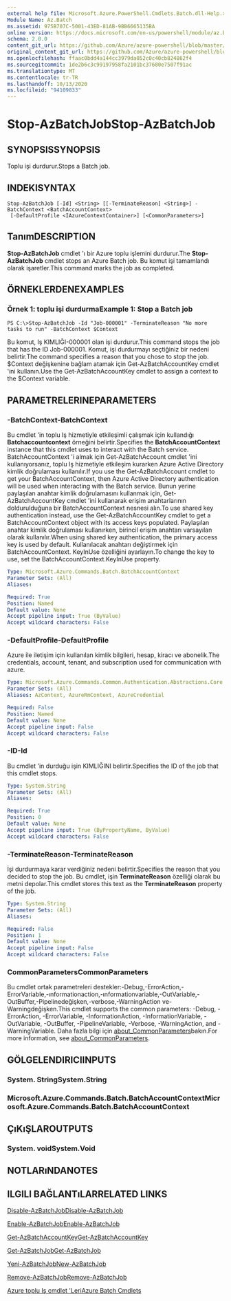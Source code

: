 ```yaml
---
external help file: Microsoft.Azure.PowerShell.Cmdlets.Batch.dll-Help.xml
Module Name: Az.Batch
ms.assetid: 975B707C-5001-43ED-81AB-9BB6665135BA
online version: https://docs.microsoft.com/en-us/powershell/module/az.batch/stop-azbatchjob
schema: 2.0.0
content_git_url: https://github.com/Azure/azure-powershell/blob/master/src/Batch/Batch/help/Stop-AzBatchJob.md
original_content_git_url: https://github.com/Azure/azure-powershell/blob/master/src/Batch/Batch/help/Stop-AzBatchJob.md
ms.openlocfilehash: ffaac0bdd4a144cc3979da052c0c40cb824862f4
ms.sourcegitcommit: 1de2b6c3c99197958fa2101bc37680e7507f91ac
ms.translationtype: MT
ms.contentlocale: tr-TR
ms.lasthandoff: 10/13/2020
ms.locfileid: "94109833"
---
```

# <span data-ttu-id="10f9f-101">Stop-AzBatchJob</span><span class="sxs-lookup"><span data-stu-id="10f9f-101">Stop-AzBatchJob</span></span>

## <span data-ttu-id="10f9f-102">SYNOPSIS</span><span class="sxs-lookup"><span data-stu-id="10f9f-102">SYNOPSIS</span></span>
<span data-ttu-id="10f9f-103">Toplu işi durdurur.</span><span class="sxs-lookup"><span data-stu-id="10f9f-103">Stops a Batch job.</span></span>

## <span data-ttu-id="10f9f-104">INDEKI</span><span class="sxs-lookup"><span data-stu-id="10f9f-104">SYNTAX</span></span>

```
Stop-AzBatchJob [-Id] <String> [[-TerminateReason] <String>] -BatchContext <BatchAccountContext>
 [-DefaultProfile <IAzureContextContainer>] [<CommonParameters>]
```

## <span data-ttu-id="10f9f-105">Tanım</span><span class="sxs-lookup"><span data-stu-id="10f9f-105">DESCRIPTION</span></span>
<span data-ttu-id="10f9f-106">**Stop-AzBatchJob** cmdlet 'ı bir Azure toplu işlemini durdurur.</span><span class="sxs-lookup"><span data-stu-id="10f9f-106">The **Stop-AzBatchJob** cmdlet stops an Azure Batch job.</span></span>
<span data-ttu-id="10f9f-107">Bu komut işi tamamlandı olarak işaretler.</span><span class="sxs-lookup"><span data-stu-id="10f9f-107">This command marks the job as completed.</span></span>

## <span data-ttu-id="10f9f-108">ÖRNEKLERDEN</span><span class="sxs-lookup"><span data-stu-id="10f9f-108">EXAMPLES</span></span>

### <span data-ttu-id="10f9f-109">Örnek 1: toplu işi durdurma</span><span class="sxs-lookup"><span data-stu-id="10f9f-109">Example 1: Stop a Batch job</span></span>
```
PS C:\>Stop-AzBatchJob -Id "Job-000001" -TerminateReason "No more tasks to run" -BatchContext $Context
```

<span data-ttu-id="10f9f-110">Bu komut, Iş KIMLIĞI-000001 olan işi durdurur.</span><span class="sxs-lookup"><span data-stu-id="10f9f-110">This command stops the job that has the ID Job-000001.</span></span>
<span data-ttu-id="10f9f-111">Komut, işi durdurmayı seçtiğiniz bir nedeni belirtir.</span><span class="sxs-lookup"><span data-stu-id="10f9f-111">The command specifies a reason that you chose to stop the job.</span></span>
<span data-ttu-id="10f9f-112">$Context değişkenine bağlam atamak için Get-AzBatchAccountKey cmdlet 'ini kullanın.</span><span class="sxs-lookup"><span data-stu-id="10f9f-112">Use the Get-AzBatchAccountKey cmdlet to assign a context to the $Context variable.</span></span>

## <span data-ttu-id="10f9f-113">PARAMETRELERINE</span><span class="sxs-lookup"><span data-stu-id="10f9f-113">PARAMETERS</span></span>

### <span data-ttu-id="10f9f-114">-BatchContext</span><span class="sxs-lookup"><span data-stu-id="10f9f-114">-BatchContext</span></span>
<span data-ttu-id="10f9f-115">Bu cmdlet 'in toplu Iş hizmetiyle etkileşimli çalışmak için kullandığı **Batchaccountcontext** örneğini belirtir.</span><span class="sxs-lookup"><span data-stu-id="10f9f-115">Specifies the **BatchAccountContext** instance that this cmdlet uses to interact with the Batch service.</span></span>
<span data-ttu-id="10f9f-116">BatchAccountContext 'i almak için Get-AzBatchAccount cmdlet 'ini kullanıyorsanız, toplu Iş hizmetiyle etkileşim kurarken Azure Active Directory kimlik doğrulaması kullanılır.</span><span class="sxs-lookup"><span data-stu-id="10f9f-116">If you use the Get-AzBatchAccount cmdlet to get your BatchAccountContext, then Azure Active Directory authentication will be used when interacting with the Batch service.</span></span> <span data-ttu-id="10f9f-117">Bunun yerine paylaşılan anahtar kimlik doğrulamasını kullanmak için, Get-AzBatchAccountKey cmdlet 'ini kullanarak erişim anahtarlarının doldurulduğuna bir BatchAccountContext nesnesi alın.</span><span class="sxs-lookup"><span data-stu-id="10f9f-117">To use shared key authentication instead, use the Get-AzBatchAccountKey cmdlet to get a BatchAccountContext object with its access keys populated.</span></span> <span data-ttu-id="10f9f-118">Paylaşılan anahtar kimlik doğrulaması kullanırken, birincil erişim anahtarı varsayılan olarak kullanılır.</span><span class="sxs-lookup"><span data-stu-id="10f9f-118">When using shared key authentication, the primary access key is used by default.</span></span> <span data-ttu-id="10f9f-119">Kullanılacak anahtarı değiştirmek için BatchAccountContext. KeyInUse özelliğini ayarlayın.</span><span class="sxs-lookup"><span data-stu-id="10f9f-119">To change the key to use, set the BatchAccountContext.KeyInUse property.</span></span>

```yaml
Type: Microsoft.Azure.Commands.Batch.BatchAccountContext
Parameter Sets: (All)
Aliases:

Required: True
Position: Named
Default value: None
Accept pipeline input: True (ByValue)
Accept wildcard characters: False
```

### <span data-ttu-id="10f9f-120">-DefaultProfile</span><span class="sxs-lookup"><span data-stu-id="10f9f-120">-DefaultProfile</span></span>
<span data-ttu-id="10f9f-121">Azure ile iletişim için kullanılan kimlik bilgileri, hesap, kiracı ve abonelik.</span><span class="sxs-lookup"><span data-stu-id="10f9f-121">The credentials, account, tenant, and subscription used for communication with azure.</span></span>

```yaml
Type: Microsoft.Azure.Commands.Common.Authentication.Abstractions.Core.IAzureContextContainer
Parameter Sets: (All)
Aliases: AzContext, AzureRmContext, AzureCredential

Required: False
Position: Named
Default value: None
Accept pipeline input: False
Accept wildcard characters: False
```

### <span data-ttu-id="10f9f-122">-ID</span><span class="sxs-lookup"><span data-stu-id="10f9f-122">-Id</span></span>
<span data-ttu-id="10f9f-123">Bu cmdlet 'in durduğu işin KIMLIĞINI belirtir.</span><span class="sxs-lookup"><span data-stu-id="10f9f-123">Specifies the ID of the job that this cmdlet stops.</span></span>

```yaml
Type: System.String
Parameter Sets: (All)
Aliases:

Required: True
Position: 0
Default value: None
Accept pipeline input: True (ByPropertyName, ByValue)
Accept wildcard characters: False
```

### <span data-ttu-id="10f9f-124">-TerminateReason</span><span class="sxs-lookup"><span data-stu-id="10f9f-124">-TerminateReason</span></span>
<span data-ttu-id="10f9f-125">İşi durdurmaya karar verdiğiniz nedeni belirtir.</span><span class="sxs-lookup"><span data-stu-id="10f9f-125">Specifies the reason that you decided to stop the job.</span></span>
<span data-ttu-id="10f9f-126">Bu cmdlet, işin **TerminateReason** özelliği olarak bu metni depolar.</span><span class="sxs-lookup"><span data-stu-id="10f9f-126">This cmdlet stores this text as the **TerminateReason** property of the job.</span></span>

```yaml
Type: System.String
Parameter Sets: (All)
Aliases:

Required: False
Position: 1
Default value: None
Accept pipeline input: False
Accept wildcard characters: False
```

### <span data-ttu-id="10f9f-127">CommonParameters</span><span class="sxs-lookup"><span data-stu-id="10f9f-127">CommonParameters</span></span>
<span data-ttu-id="10f9f-128">Bu cmdlet ortak parametreleri destekler:-Debug,-ErrorAction,-ErrorVariable,-ınformationaction,-ınformationvariable,-OutVariable,-OutBuffer,-Pipelinedeğişken,-verbose,-WarningAction ve-Warningdeğişken.</span><span class="sxs-lookup"><span data-stu-id="10f9f-128">This cmdlet supports the common parameters: -Debug, -ErrorAction, -ErrorVariable, -InformationAction, -InformationVariable, -OutVariable, -OutBuffer, -PipelineVariable, -Verbose, -WarningAction, and -WarningVariable.</span></span> <span data-ttu-id="10f9f-129">Daha fazla bilgi için [about_CommonParameters](http://go.microsoft.com/fwlink/?LinkID=113216)bakın.</span><span class="sxs-lookup"><span data-stu-id="10f9f-129">For more information, see [about_CommonParameters](http://go.microsoft.com/fwlink/?LinkID=113216).</span></span>

## <span data-ttu-id="10f9f-130">GÖLGELENDIRICI</span><span class="sxs-lookup"><span data-stu-id="10f9f-130">INPUTS</span></span>

### <span data-ttu-id="10f9f-131">System. String</span><span class="sxs-lookup"><span data-stu-id="10f9f-131">System.String</span></span>

### <span data-ttu-id="10f9f-132">Microsoft.Azure.Commands.Batch.BatchAccountContext</span><span class="sxs-lookup"><span data-stu-id="10f9f-132">Microsoft.Azure.Commands.Batch.BatchAccountContext</span></span>

## <span data-ttu-id="10f9f-133">ÇıKıŞLAR</span><span class="sxs-lookup"><span data-stu-id="10f9f-133">OUTPUTS</span></span>

### <span data-ttu-id="10f9f-134">System. void</span><span class="sxs-lookup"><span data-stu-id="10f9f-134">System.Void</span></span>

## <span data-ttu-id="10f9f-135">NOTLARıNDA</span><span class="sxs-lookup"><span data-stu-id="10f9f-135">NOTES</span></span>

## <span data-ttu-id="10f9f-136">ILGILI BAĞLANTıLAR</span><span class="sxs-lookup"><span data-stu-id="10f9f-136">RELATED LINKS</span></span>

[<span data-ttu-id="10f9f-137">Disable-AzBatchJob</span><span class="sxs-lookup"><span data-stu-id="10f9f-137">Disable-AzBatchJob</span></span>](./Disable-AzBatchJob.md)

[<span data-ttu-id="10f9f-138">Enable-AzBatchJob</span><span class="sxs-lookup"><span data-stu-id="10f9f-138">Enable-AzBatchJob</span></span>](./Enable-AzBatchJob.md)

[<span data-ttu-id="10f9f-139">Get-AzBatchAccountKey</span><span class="sxs-lookup"><span data-stu-id="10f9f-139">Get-AzBatchAccountKey</span></span>](./Get-AzBatchAccountKey.md)

[<span data-ttu-id="10f9f-140">Get-AzBatchJob</span><span class="sxs-lookup"><span data-stu-id="10f9f-140">Get-AzBatchJob</span></span>](./Get-AzBatchJob.md)

[<span data-ttu-id="10f9f-141">Yeni-AzBatchJob</span><span class="sxs-lookup"><span data-stu-id="10f9f-141">New-AzBatchJob</span></span>](./New-AzBatchJob.md)

[<span data-ttu-id="10f9f-142">Remove-AzBatchJob</span><span class="sxs-lookup"><span data-stu-id="10f9f-142">Remove-AzBatchJob</span></span>](./Remove-AzBatchJob.md)

[<span data-ttu-id="10f9f-143">Azure toplu Iş cmdlet 'Leri</span><span class="sxs-lookup"><span data-stu-id="10f9f-143">Azure Batch Cmdlets</span></span>](/powershell/module/Az.Batch/)
